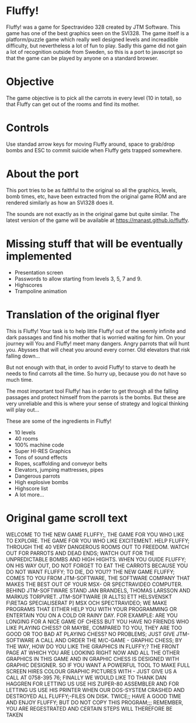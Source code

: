 # Fluffy!

Fluffy! was a game for Spectravideo 328 created by JTM Software.
This game has one of the best graphics seen on the SVI328. The game itself is a platform/puzzle game which really well designed levels and increadible difficulty, but nevertheless a lot of fun to play.
Sadly this game did not gain a lot of recognition outside from Sweden, so this is a port to javascript
so that the game can be played by anyone on a standard browser.

# Objective

The game objective is to pick all the carrots in every level (10 in total), so that Fluffy can get out
of the rooms and find its mother.

# Controls

Use standad arrow keys for moving Fluffy around, space to grab/drop bombs and ESC to commit suicide when Fluffy gets trapped somewhere.

# About the port

This port tries to be as faithful to the original so all the graphics, levels, bomb times, etc, have been extracted from the original game ROM and are rendered similarly as how an SVI328 does it.

The sounds are not exactly as in the original game but quite similar. The latest version of the game
will be available at https://manast.github.io/fluffy.

# Missing stuff that will be eventually implemented

- Presentation screen
- Passwords to allow starting from levels 3, 5, 7 and 9.
- Highscores
- Trampoline animation

# Translation of the original flyer

This is Fluffy!
Your task is to help little Fluffy! out of the seemly infinite and dark passages and find his mother that is worried waiting for him. On your journey will You and Fluffy! meet many dangers. Angry parrots that will hunt you. Abysses that will cheat you around every corner. Old elevators that risk falling down...

But not enough with that, in order to avoid Fluffy! to starve to death he needs to find carrots all the time. So hurry up, because you do not have so much time.

The most important tool Fluffy! has in order to get through all the falling passages and protect himself from the parrots is the bombs. But these are very unreliable and this is where your sense of strategy and logical thinking will play out...

These are some of the ingredients in Fluffy!

- 10 levels
- 40 rooms
- 100% machine code
- Super HI-RES Graphics
- Tons of sound effects
- Ropes, scaffolding and conveyor belts
- Elevators, jumping mattresses, pipes
- Dangerous parrots
- High explosive bombs
- Highscore list
- A lot more...

# Original game scroll text

WELCOME TO THE NEW GAME FLUFFY;, THE GAME FOR YOU WHO LIKE TO EXPLORE. THE GAME FOR YOU WHO LIKE EXCITEMENT. HELP FLUFFY; THROUGH THE 40 VERY DANGEROUS ROOMS OUT TO FREEDOM. WATCH OUT FOR PARROTS AND DEAD ENDS; WATCH OUT FOR THE UNPREDICTABLE BOMBS AND HIGH HIGHTS. WHEN YOU GUIDE FLUFFY; ON HIS WAY OUT, DO NOT FORGET TO EAT THE CARROTS BECAUSE YOU DO NOT WANT FLUFFY; TO DIE, DO YOU?? THE NEW GAME FLUFFY; COMES TO YOU FROM JTM-SOFTWARE, THE SOFTWARE COMPANY THAT MAKES THE BEST OUT OF YOUR MSX- OR SPECTRAVIDEO COMPUTER. BEHIND JTM-SOFTWARE STAND JAN BRANDELS, THOMAS LARSSON AND MARKUS TORPVRET. JTM-SOFTWARE [R ALLTS] ETT HELSVENSKT F\RETAG SPECIALISERAT P] MSX OCH SPECTRAVIDEO; WE MAKE PROGRAMS THAT EITHER HELP YOU WITH YOUR PROGRAMMING OR ENTERTAIN YOU ON A COLD OR RAINY DAY. FOR EXAMPLE: ARE YOU LONGING FOR A NICE GAME OF CHESS BUT YOU HAVE NO FRIENDS WHO LIKE PLAYING CHESS? OR MAYBE, COMPARED TO YOU, THEY ARE TOO GOOD OR TOO BAD AT PLAYING CHESS? NO PROBLEMS; JUST GIVE JTM-SOFTWARE A CALL AND ORDER THE M/C-GAME - GRAPHIC CHESS; BY THE WAY, HOW DO YOU LIKE THE GRAPHICS IN FLUFFY;? THE FRONT PAGE AT WHICH YOU ARE LOOKING RIGHT NOW AND ALL THE OTHER GRAPHICS IN THIS GAME AND IN GRAPHIC CHESS IS DESIGNED WITH GRAPHIC DESIGNER. SO IF YOU WANT A POWERFUL TOOL TO MAKE FULL SCREEN HIRES COLOUR GRAPHIC PICTURES WITH - JUST GIVE US A CALL AT 0758-395 76; <GRAPHIC DESIGNER AND GRAPHIC CHESS ARE ONLY AVAILABLE FOR SVI-328> FINALLY WE WOULD LIKE TO THANK DAN HAGGREN FOR LETTING US USE HIS ZUPER-80 ASSEMBLER <WHICH WE HIGHLY RECOMMEND> AND FOR LETTING US USE HIS PRINTER WHEN OUR DOS-SYSTEM CRASHED AND DESTROYED ALL FLUFFY;-FILES ON DISK. TWICE;; HAVE A GOOD TIME AND ENJOY FLUFFY; BUT DO NOT COPY THIS PROGRAM;;; REMEMBER, YOU ARE REGESTRATED AND CERTAIN STEPS WILL THEREFORE BE TAKEN
